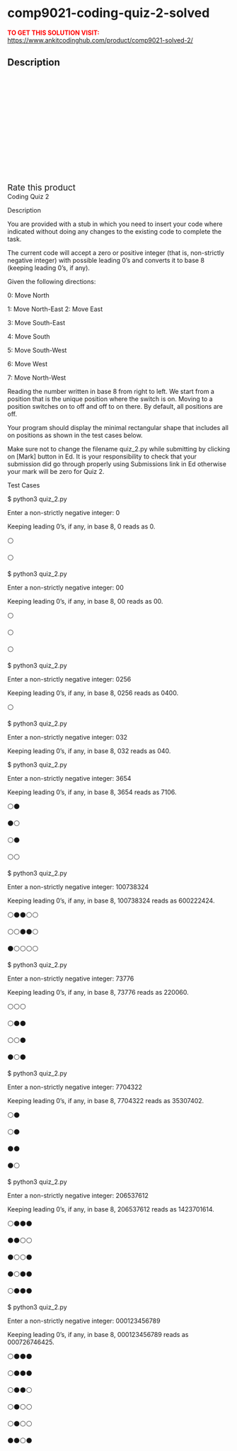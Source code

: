 # comp9021-coding-quiz-2-solved



**<span style='color:red'>TO GET THIS SOLUTION VISIT:</span>** https://www.ankitcodinghub.com/product/comp9021-solved-2/

<h2>Description</h2>



<div class="kk-star-ratings kksr-auto kksr-align-center kksr-valign-top" data-payload="{&quot;align&quot;:&quot;center&quot;,&quot;id&quot;:&quot;131708&quot;,&quot;slug&quot;:&quot;default&quot;,&quot;valign&quot;:&quot;top&quot;,&quot;ignore&quot;:&quot;&quot;,&quot;reference&quot;:&quot;auto&quot;,&quot;class&quot;:&quot;&quot;,&quot;count&quot;:&quot;0&quot;,&quot;legendonly&quot;:&quot;&quot;,&quot;readonly&quot;:&quot;&quot;,&quot;score&quot;:&quot;0&quot;,&quot;starsonly&quot;:&quot;&quot;,&quot;best&quot;:&quot;5&quot;,&quot;gap&quot;:&quot;4&quot;,&quot;greet&quot;:&quot;Rate this product&quot;,&quot;legend&quot;:&quot;0\/5 - (0 votes)&quot;,&quot;size&quot;:&quot;24&quot;,&quot;title&quot;:&quot;COMP9021 Coding Quiz 2  Solved&quot;,&quot;width&quot;:&quot;0&quot;,&quot;_legend&quot;:&quot;{score}\/{best} - ({count} {votes})&quot;,&quot;font_factor&quot;:&quot;1.25&quot;}">
            
<div class="kksr-stars">
    
<div class="kksr-stars-inactive">
            <div class="kksr-star" data-star="1" style="padding-right: 4px">
            

<div class="kksr-icon" style="width: 24px; height: 24px;"></div>
        </div>
            <div class="kksr-star" data-star="2" style="padding-right: 4px">
            

<div class="kksr-icon" style="width: 24px; height: 24px;"></div>
        </div>
            <div class="kksr-star" data-star="3" style="padding-right: 4px">
            

<div class="kksr-icon" style="width: 24px; height: 24px;"></div>
        </div>
            <div class="kksr-star" data-star="4" style="padding-right: 4px">
            

<div class="kksr-icon" style="width: 24px; height: 24px;"></div>
        </div>
            <div class="kksr-star" data-star="5" style="padding-right: 4px">
            

<div class="kksr-icon" style="width: 24px; height: 24px;"></div>
        </div>
    </div>
    
<div class="kksr-stars-active" style="width: 0px;">
            <div class="kksr-star" style="padding-right: 4px">
            

<div class="kksr-icon" style="width: 24px; height: 24px;"></div>
        </div>
            <div class="kksr-star" style="padding-right: 4px">
            

<div class="kksr-icon" style="width: 24px; height: 24px;"></div>
        </div>
            <div class="kksr-star" style="padding-right: 4px">
            

<div class="kksr-icon" style="width: 24px; height: 24px;"></div>
        </div>
            <div class="kksr-star" style="padding-right: 4px">
            

<div class="kksr-icon" style="width: 24px; height: 24px;"></div>
        </div>
            <div class="kksr-star" style="padding-right: 4px">
            

<div class="kksr-icon" style="width: 24px; height: 24px;"></div>
        </div>
    </div>
</div>
                

<div class="kksr-legend" style="font-size: 19.2px;">
            <span class="kksr-muted">Rate this product</span>
    </div>
    </div>
Coding Quiz 2

Description

You are provided with a stub in which you need to insert your code where indicated without doing any changes to the existing code to complete the task.

The current code will accept a zero or positive integer (that is, non-strictly negative integer) with possible leading 0’s and converts it to base 8 (keeping leading 0’s, if any).

Given the following directions:

0: Move North

1: Move North-East 2: Move East

3: Move South-East

4: Move South

5: Move South-West

6: Move West

7: Move North-West

Reading the number written in base 8 from right to left. We start from a position that is the unique position where the switch is on. Moving to a position switches on to off and off to on there. By default, all positions are off.

Your program should display the minimal rectangular shape that includes all on positions as shown in the test cases below.

Make sure not to change the filename quiz_2.py while submitting by clicking on [Mark] button in Ed. It is your responsibility to check that your submission did go through properly using Submissions link in Ed otherwise your mark will be zero for Quiz 2.

Test Cases

$ python3 quiz_2.py

Enter a non-strictly negative integer: 0

Keeping leading 0’s, if any, in base 8, 0 reads as 0.

⚪

⚪

$ python3 quiz_2.py

Enter a non-strictly negative integer: 00

Keeping leading 0’s, if any, in base 8, 00 reads as 00.

⚪

⚪

⚪

$ python3 quiz_2.py

Enter a non-strictly negative integer: 0256

Keeping leading 0’s, if any, in base 8, 0256 reads as 0400.

⚪

$ python3 quiz_2.py

Enter a non-strictly negative integer: 032

Keeping leading 0’s, if any, in base 8, 032 reads as 040.

$ python3 quiz_2.py

Enter a non-strictly negative integer: 3654

Keeping leading 0’s, if any, in base 8, 3654 reads as 7106.

⚪⚫

⚫⚪

⚪⚫

⚪⚪

$ python3 quiz_2.py

Enter a non-strictly negative integer: 100738324

Keeping leading 0’s, if any, in base 8, 100738324 reads as 600222424.

⚪⚫⚫⚪⚪

⚪⚪⚫⚫⚪

⚫⚪⚪⚪⚪

$ python3 quiz_2.py

Enter a non-strictly negative integer: 73776

Keeping leading 0’s, if any, in base 8, 73776 reads as 220060.

⚪⚪⚪

⚪⚫⚫

⚪⚪⚫

⚫⚪⚫

$ python3 quiz_2.py

Enter a non-strictly negative integer: 7704322

Keeping leading 0’s, if any, in base 8, 7704322 reads as 35307402.

⚪⚫

⚪⚫

⚫⚫

⚫⚪

$ python3 quiz_2.py

Enter a non-strictly negative integer: 206537612

Keeping leading 0’s, if any, in base 8, 206537612 reads as 1423701614.

⚪⚫⚫⚫

⚫⚫⚪⚪

⚫⚪⚪⚫

⚫⚪⚫⚫

⚪⚫⚫⚫

$ python3 quiz_2.py

Enter a non-strictly negative integer: 000123456789

Keeping leading 0’s, if any, in base 8, 000123456789 reads as 000726746425.

⚪⚫⚫⚫

⚪⚫⚫⚫

⚪⚫⚫⚪

⚪⚫⚪⚪

⚪⚫⚪⚪

⚫⚫⚪⚫
